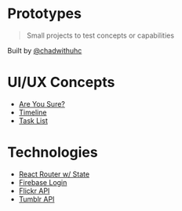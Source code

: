 # Prototypes

> Small projects to test concepts or capabilities

Built by [@chadwithuhc](https://github.com/chadwithuhc)

# UI/UX Concepts

- [Are You Sure?](./are-you-sure/)
- [Timeline](./timeline/)
- [Task List](./task-list/)

# Technologies

- [React Router w/ State](./react-router-with-state/)
- [Firebase Login](./firebase-login/)
- [Flickr API](./flickr-api/)
- [Tumblr API](./tumblr-api/)
